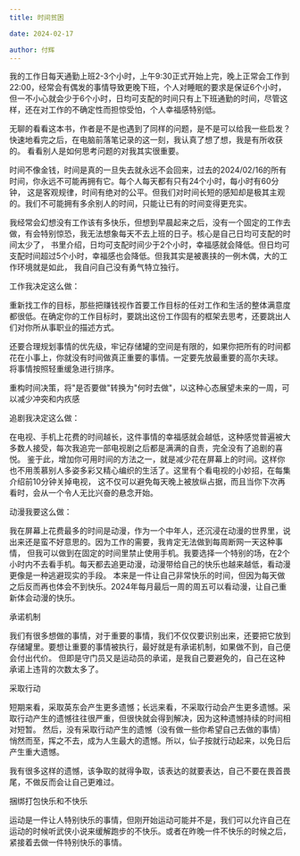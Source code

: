 ```yaml
---
title: 时间贫困

date: 2024-02-17

author: 付辉
---
```



我的工作日每天通勤上班2-3个小时，上午9:30正式开始上完，晚上正常会工作到22:00，经常会有偶发的事情导致更晚下班，个人对睡眠的要求是保证6个小时，
但一不小心就会少于6个小时，日均可支配的时间只有上下班通勤的时间，尽管这样，还在对工作的不确定性而担惊受怕，个人幸福感特别低。

无聊的看看这本书，作者是不是也遇到了同样的问题，是不是可以给我一些启发？快速地看完之后，在电脑前落笔记录的这一刻，我认真了想了想，我是有所收获的。
看看别人是如何思考问题的对我其实很重要。

时间不像金钱，时间是真的一旦失去就永远不会回来，过去的2024/02/16的所有时间，你永远不可能再拥有它。每个人每天都有只有24个小时，每小时有60分钟，
这是客观规律，时间有绝对的公平。但我们对时间长短的感知却是极其主观的。我们不可能拥有多余别人的时间，只能让已有的时间变得更充实。

我经常会幻想没有工作该有多快乐，但想到早晨起来之后，没有一个固定的工作去做，有会特别惊恐，我无法想象每天不去上班的日子。核心是自己日均可支配的时间太少了，
书里介绍，日均可支配时间少于2个小时，幸福感就会降低。但日均可支配时间超过5个小时，幸福感也会降低。但我其实是被裹挟的一例木偶，大的工作环境就是如此，
我自问自己没有勇气特立独行。

工作我决定这么做：

重新找工作的目标，那些把赚钱视作首要工作目标的任对工作和生活的整体满意度都很低。在确定你的工作目标时，要跳出这份工作固有的框架去思考，还要跳出人们对你所从事职业的描述方式。

还要合理规划事情的优先级，牢记存储罐的空间是有限的，如果你把所有的时间都花在小事上，你就没有时间做真正重要的事情。一定要先放最重要的高尔夫球。
将事情按照轻重缓急进行排序。

重构时间决策，将"是否要做"转换为"何时去做"，以这种心态展望未来的一周，可以减少冲突和内疚感

追剧我决定这么做：

在电视、手机上花费的时间越长，这件事情的幸福感就会越低，这种感觉普遍被大多数人接受，每次我追完一部电视剧之后都是满满的自责，完全没有了追剧的喜悦。
鉴于此，增加你可用时间的方法之一，就是减少花在屏幕上的时间。这样你也不用羡慕别人多姿多彩又精心编织的生活了。这里有个看电视的小妙招，在每集介绍前10分钟关掉电视，
这不仅可以避免每天晚上被放纵占据，而且当你下次再看时，会从一个令人无比兴奋的悬念开始。

动漫我要这么做：

我在屏幕上花费最多的时间是动漫，作为一个中年人，还沉浸在动漫的世界里，说出来还是蛮不好意思的。因为工作的需要，我肯定无法做到每周断网一天这种事情，
但我可以做到在固定的时间里禁止使用手机。我要选择一个特别的场，在2个小时内不去看手机。每天都去追更动漫，动漫带给自己的快乐也越来越低，看动漫更像是一种逃避现实的手段。
本来是一件让自己非常快乐的时间，但因为每天做之后反而再也体会不到快乐。2024年每月最后一周的周五可以看动漫，让自己重新体会动漫的快乐。

承诺机制

我们有很多想做的事情，对于重要的事情，我们不仅仅要识别出来，还要把它放到存储罐里。要想让重要的事情被执行，最好就是有承诺机制，如果做不到，自己便会付出代价。
但即是守门员又是运动员的承诺，是我自己要避免的，自己在这种承诺上违背的次数太多了。

采取行动

短期来看，采取英东会产生更多遗憾；长远来看，不采取行动会产生更多遗憾。采取行动产生的遗憾往往很严重，但很快就会得到解决，因为这种遗憾持续的时间相对短暂。
然后，没有采取行动产生的遗憾（没有做一些你希望自己去做的事情）悄然而至，挥之不去，成为人生最大的遗憾。所以，仙子按就行动起来，以免日后产生重大遗憾。

我有很多这样的遗憾，该争取的就得争取，该表达的就要表达，自己不要在畏首畏尾，不做反而会让自己更难过。

捆绑打包快乐和不快乐

运动是一件让人特别快乐的事情，但刚开始运动可能并不是，我们可以允许自己在运动的时候听武侠小说来缓解跑步的不快乐。或者在昨晚一件不快乐的时候之后，
紧接着去做一件特别快乐的事情。


